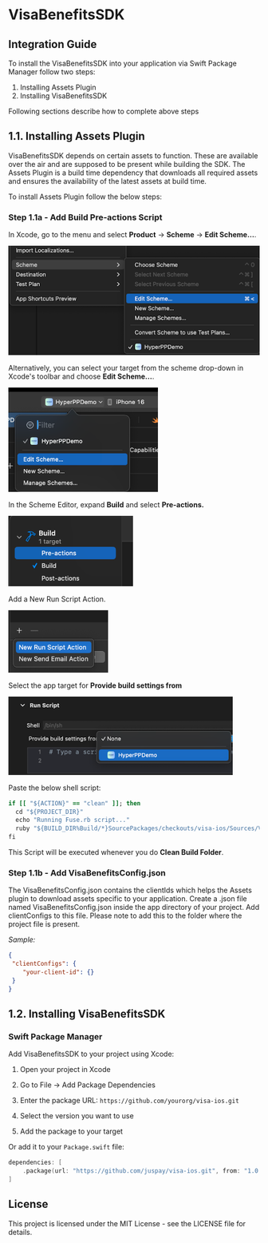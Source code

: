 # VisaBenefitsSDK

## **Integration Guide**

To install the VisaBenefitsSDK into your application via Swift Package Manager follow two steps:

1. Installing Assets Plugin
2. Installing VisaBenefitsSDK

Following sections describe how to complete above steps

## **1.1. Installing Assets Plugin**

VisaBenefitsSDK depends on certain assets to function. These are available over the air and are supposed to be present while building the SDK. The Assets Plugin is a build time dependency that downloads all required assets and ensures the availability of the latest assets at build time.

To install Assets Plugin follow the below steps:

### **Step 1.1a - Add Build Pre-actions Script**

In Xcode, go to the menu and select **Product** → **Scheme** → **Edit Scheme…**.

![Xcode Menu Navigation](./images/scheme-menu.png)

Alternatively, you can select your target from the scheme drop-down in Xcode's toolbar and choose **Edit Scheme...**.

<img src="./images/scheme-dropdown.png" alt="Scheme Dropdown" width="300">

In the Scheme Editor, expand **Build** and select **Pre-actions.**

<img src="./images/build-preactions.png" alt="Build Pre-actions" width="250">

Add a New Run Script Action.

<img src="./images/new-run-script.png" alt="New Run Script Action" width="200">

Select the app target for **Provide build settings from**

<img src="./images/build-settings-target.png" alt="Build Settings Target Selection" width="450">

Paste the below shell script:

```ruby
if [[ "${ACTION}" == "clean" ]]; then
  cd "${PROJECT_DIR}"
  echo "Running Fuse.rb script..."
  ruby "${BUILD_DIR%Build/*}SourcePackages/checkouts/visa-ios/Sources/VisaBenefitsSDK/Fuse.rb"
fi
```

This Script will be executed whenever you do **Clean Build Folder**.

### **Step 1.1b - Add VisaBenefitsConfig.json**

The VisaBenefitsConfig.json contains the clientIds which helps the Assets plugin to download assets specific to your application. Create a .json file named VisaBenefitsConfig.json inside the app directory of your project. Add clientConfigs to this file. Please note to add this to the folder where the project file is present.

_Sample:_

```json
{
 "clientConfigs": {
	"your-client-id": {}
 }
}
```

## **1.2. Installing VisaBenefitsSDK**

### Swift Package Manager

Add VisaBenefitsSDK to your project using Xcode:

1. Open your project in Xcode
2. Go to File → Add Package Dependencies

3. Enter the package URL: `https://github.com/yourorg/visa-ios.git`


4. Select the version you want to use


5. Add the package to your target


Or add it to your `Package.swift` file:

```swift
dependencies: [
    .package(url: "https://github.com/juspay/visa-ios.git", from: "1.0.0")
]
```
## License

This project is licensed under the MIT License - see the LICENSE file for details.